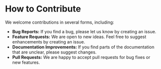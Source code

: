 # How to Contribute

We welcome contributions in several forms, including:

* **Bug Reports:** If you find a bug, please let us know by creating an issue.
* **Feature Requests:** We are open to new ideas. Feel free to suggest enhancements by creating an issue.
* **Documentation Improvements:** If you find parts of the documentation that are unclear, please suggest changes.
* **Pull Requests:** We are happy to accept pull requests for bug fixes or new features.
